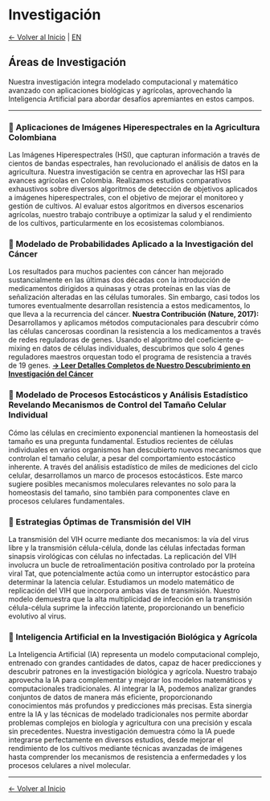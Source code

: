 # Investigación

[← Volver al Inicio](/) | [EN](/research)

## Áreas de Investigación

Nuestra investigación integra modelado computacional y matemático avanzado con aplicaciones biológicas y agrícolas, aprovechando la Inteligencia Artificial para abordar desafíos apremiantes en estos campos.

---

### 🌾 Aplicaciones de Imágenes Hiperespectrales en la Agricultura Colombiana
Las Imágenes Hiperespectrales (HSI), que capturan información a través de cientos de bandas espectrales, han revolucionado el análisis de datos en la agricultura. Nuestra investigación se centra en aprovechar las HSI para avances agrícolas en Colombia. Realizamos estudios comparativos exhaustivos sobre diversos algoritmos de detección de objetivos aplicados a imágenes hiperespectrales, con el objetivo de mejorar el monitoreo y gestión de cultivos. Al evaluar estos algoritmos en diversos escenarios agrícolas, nuestro trabajo contribuye a optimizar la salud y el rendimiento de los cultivos, particularmente en los ecosistemas colombianos.

### 🔬 Modelado de Probabilidades Aplicado a la Investigación del Cáncer
Los resultados para muchos pacientes con cáncer han mejorado sustancialmente en las últimas dos décadas con la introducción de medicamentos dirigidos a quinasas y otras proteínas en las vías de señalización alteradas en las células tumorales. Sin embargo, casi todos los tumores eventualmente desarrollan resistencia a estos medicamentos, lo que lleva a la recurrencia del cáncer.
**Nuestra Contribución (Nature, 2017):** Desarrollamos y aplicamos métodos computacionales para descubrir cómo las células cancerosas coordinan la resistencia a los medicamentos a través de redes reguladoras de genes. Usando el algoritmo del coeficiente φ-mixing en datos de células individuales, descubrimos que solo 4 genes reguladores maestros orquestan todo el programa de resistencia a través de 19 genes.
[**→ Leer Detalles Completos de Nuestro Descubrimiento en Investigación del Cáncer**](/cancer-research)

### 🧬 Modelado de Procesos Estocásticos y Análisis Estadístico Revelando Mecanismos de Control del Tamaño Celular Individual
Cómo las células en crecimiento exponencial mantienen la homeostasis del tamaño es una pregunta fundamental. Estudios recientes de células individuales en varios organismos han descubierto nuevos mecanismos que controlan el tamaño celular, a pesar del comportamiento estocástico inherente. A través del análisis estadístico de miles de mediciones del ciclo celular, desarrollamos un marco de procesos estocásticos. Este marco sugiere posibles mecanismos moleculares relevantes no solo para la homeostasis del tamaño, sino también para componentes clave en procesos celulares fundamentales.

### 🦠 Estrategias Óptimas de Transmisión del VIH
La transmisión del VIH ocurre mediante dos mecanismos: la vía del virus libre y la transmisión célula-célula, donde las células infectadas forman sinapsis virológicas con células no infectadas. La replicación del VIH involucra un bucle de retroalimentación positiva controlado por la proteína viral Tat, que potencialmente actúa como un interruptor estocástico para determinar la latencia celular. Estudiamos un modelo matemático de replicación del VIH que incorpora ambas vías de transmisión. Nuestro modelo demuestra que la alta multiplicidad de infección en la transmisión célula-célula suprime la infección latente, proporcionando un beneficio evolutivo al virus.

### 🤖 Inteligencia Artificial en la Investigación Biológica y Agrícola
La Inteligencia Artificial (IA) representa un modelo computacional complejo, entrenado con grandes cantidades de datos, capaz de hacer predicciones y descubrir patrones en la investigación biológica y agrícola. Nuestro trabajo aprovecha la IA para complementar y mejorar los modelos matemáticos y computacionales tradicionales. Al integrar la IA, podemos analizar grandes conjuntos de datos de manera más eficiente, proporcionando conocimientos más profundos y predicciones más precisas. Esta sinergia entre la IA y las técnicas de modelado tradicionales nos permite abordar problemas complejos en biología y agricultura con una precisión y escala sin precedentes. Nuestra investigación demuestra cómo la IA puede integrarse perfectamente en diversos estudios, desde mejorar el rendimiento de los cultivos mediante técnicas avanzadas de imágenes hasta comprender los mecanismos de resistencia a enfermedades y los procesos celulares a nivel molecular.

---
[← Volver al Inicio](/)
